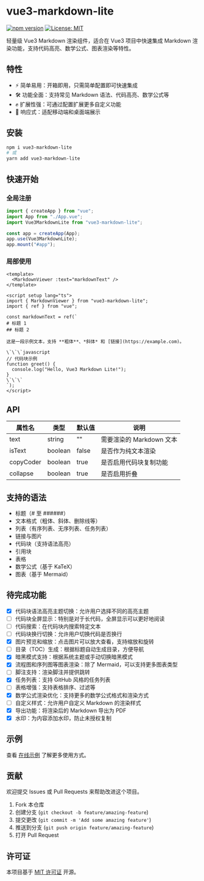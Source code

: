 # vue3-markdown-lite

[![npm version](https://badge.fury.io/js/vue3-markdown-lite.svg)](https://badge.fury.io/js/vue3-markdown-lite)
[![License: MIT](https://img.shields.io/badge/License-MIT-yellow.svg)](https://opensource.org/licenses/MIT)

轻量级 Vue3 Markdown 渲染组件，适合在 Vue3 项目中快速集成 Markdown 渲染功能，支持代码高亮、数学公式、图表渲染等特性。

## 特性

- ⚡ 简单易用：开箱即用，只需简单配置即可快速集成
- 🛠️ 功能全面：支持常见 Markdown 语法、代码高亮、数学公式等
- ✊ 扩展性强：可通过配置扩展更多自定义功能
- 📱 响应式：适配移动端和桌面端展示

## 安装

```bash
npm i vue3-markdown-lite
# 或
yarn add vue3-markdown-lite
```

## 快速开始

### 全局注册

```typescript
import { createApp } from "vue";
import App from "./App.vue";
import Vue3MarkdownLite from "vue3-markdown-lite";

const app = createApp(App);
app.use(Vue3MarkdownLite);
app.mount("#app");
```

### 局部使用

```vue
<template>
  <MarkdownViewer :text="markdownText" />
</template>

<script setup lang="ts">
import { MarkdownViewer } from "vue3-markdown-lite";
import { ref } from "vue";

const markdownText = ref(`
# 标题 1
## 标题 2

这是一段示例文本，支持 **粗体**、*斜体* 和 [链接](https://example.com)。

\`\`\`javascript
// 代码块示例
function greet() {
  console.log("Hello, Vue3 Markdown Lite!");
}
\`\`\`
`);
</script>
```

## API

| 属性名    | 类型    | 默认值 | 说明                |
|-----------|---------|--------|-------------------|
| text      | string  | ""     | 需要渲染的 Markdown 文本 |
| isText    | boolean | false  | 是否作为纯文本渲染         |
| copyCoder | boolean | true   | 是否启用代码块复制功能       |
| collapse | boolean | true   | 是否启用折叠            |

## 支持的语法

- 标题（# 至 ######）
- 文本格式（粗体、斜体、删除线等）
- 列表（有序列表、无序列表、任务列表）
- 链接与图片
- 代码块（支持语法高亮）
- 引用块
- 表格
- 数学公式（基于 KaTeX）
- 图表（基于 Mermaid）

## 待完成功能

- [x] 代码块语法高亮主题切换：允许用户选择不同的高亮主题
- [ ] 代码块全屏显示：特别是对于长代码，全屏显示可以更好地阅读
- [ ] 代码搜索：在代码块内搜索特定文本
- [ ] 代码块换行切换：允许用户切换代码是否换行
- [x] 图片预览和缩放：点击图片可以放大查看，支持缩放和旋转
- [ ] 目录（TOC）生成：根据标题自动生成目录，方便导航
- [x] 暗黑模式支持：根据系统主题或手动切换暗黑模式
- [x] 流程图和序列图等图表渲染：除了 Mermaid，可以支持更多图表类型
- [ ] 脚注支持：渲染脚注并提供跳转
- [x] 任务列表：支持 GitHub 风格的任务列表
- [ ] 表格增强：支持表格排序、过滤等
- [x] 数学公式渲染优化：支持更多的数学公式格式和渲染方式
- [ ] 自定义样式：允许用户自定义 Markdown 的渲染样式
- [x] 导出功能：将渲染后的 Markdown 导出为 PDF
- [x] 水印：为内容添加水印，防止未授权复制

## 示例

查看 [在线示例](https://huoshicang.github.io/vue3-markdown-lite/demo/) 了解更多使用方式。

## 贡献

欢迎提交 Issues 或 Pull Requests 来帮助改进这个项目。

1. Fork 本仓库
2. 创建分支 (`git checkout -b feature/amazing-feature`)
3. 提交更改 (`git commit -m 'Add some amazing feature'`)
4. 推送到分支 (`git push origin feature/amazing-feature`)
5. 打开 Pull Request

## 许可证

本项目基于 [MIT 许可证](LICENSE) 开源。
